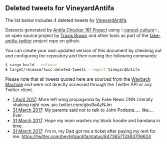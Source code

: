 ## Deleted tweets for VineyardAntifa

The list below includes 4 deleted tweets by
[VineyardAntifa](https://twitter.com/VineyardAntifa).



Datasets generated by [Antifa Checker 161 Project](https://twitter.com/antifacheck161) using ✨[cancel-culture](https://github.com/travisbrown/cancel-culture)✨, an open source project by 
[Travis Brown](https://twitter.com/travisbrown) and other tools as part of the 
[fake-antifa-twitter](https://github.com/antifacheck161/fake-antifa-twitter) project repo on github.

You can create your own updated version of this document by checking out and configuring the
repository and then running the following commands:

```bash
$ cargo build --release
$ target/release/twcc deleted-tweets --report VineyardAntifa
```

Please note that all tweets quoted here are sourced from the
[Wayback Machine](https://web.archive.org) and were not directly accessed through the Twitter API or
any Twitter client.

* [ 1 April 2017](https://web.archive.org/web/20170403083520/https://twitter.com/VineyardAntifa/status/847966991273033728): More left wing propaganda by Fake News CNN Literally shaking right now. pic.twitter.com/gbsRaAzNJm <!--847966991273033728-->
* [31 March 2017](https://web.archive.org/web/20170404151026/https://twitter.com/vineyardantifa/status/847923595959578624?lang=kn): My parents said not to talk to John Podesta..... like.... Ever. <!--847931162001633280-->
* [31 March 2017](https://web.archive.org/web/20170404151026/https://twitter.com/vineyardantifa/status/847923595959578624?lang=kn): Hope my mom washes my black hoodie and bandana in time. <!--847926669662932997-->
* [31 March 2017](https://web.archive.org/web/20170404151026/https://twitter.com/vineyardantifa/status/847923595959578624?lang=kn): I'm in, my Dad got me a ticket after paying my rent for me. https://twitter.com/bevhillsantifa/status/847365713383706624 <!--847923595959578624-->
